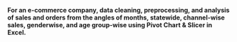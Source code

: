 **For an e-commerce company, data cleaning,
preprocessing, and analysis of sales and orders from the
angles of 
months, statewide, channel-wise sales, genderwise, and age group-wise using Pivot Chart & Slicer in Excel.**
